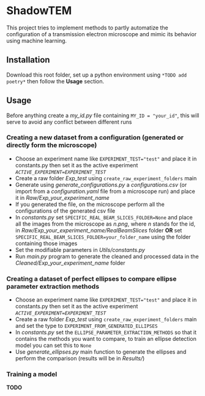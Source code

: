 # ShadowTEM

This project tries to implement methods to partly automatize the configuration
of a transmission electron microscope and mimic its behavior using machine learning.


## Installation
Download this root folder, set up a python environment using `*TODO add poetry*`
then follow the **Usage** section.

## Usage
Before anything create a _my_id.py_ file containing `MY_ID = "your_id"`, this will serve to avoid any conflict between different runs

### Creating a new dataset from a configuration (generated or directly form the microscope)
- Choose an experiment name like `EXPERIMENT_TEST="test"` and place it in constants.py then set it as the active experiment _`ACTIVE_EXPERIMENT=EXPERIMENT_TEST`_
- Create a raw folder _Exp_test_ using `create_raw_experiment_folders` main
- Generate using _generate_configurations.py_ a _configurations.csv_ (or import from a _configuration.yaml_ file from a microscope run) and place it in _Raw/Exp_your_experiment_name_
- If you generated the file, on the microscope perform all the configurations of the generated csv file
- In _constants.py_ set `SPECIFIC_REAL_BEAM_SLICES_FOLDER=None` and place all the images from the microscope as _n.png_, where _n_ stands for the id, in _Raw/Exp_your_experiment_name/RealBeamSlices_ folder **OR** set `SPECIFIC_REAL_BEAM_SLICES_FOLDER=your_folder_name` using the folder containing those images 
- Set the modifiable parameters in _Utils/constants.py_
- Run _main.py_ program to generate the cleaned and processed data in the _Cleaned/Exp_your_experiment_name_ folder

### Creating a dataset of perfect ellipses to compare ellipse parameter extraction methods
- Choose an experiment name like `EXPERIMENT_TEST="test"` and place it in constants.py then set it as the active experiment _`ACTIVE_EXPERIMENT=EXPERIMENT_TEST`_
- Create a raw folder _Exp_test_ using `create_raw_experiment_folders` main and set the type to `EXPERIMENT_FROM_GENERATED_ELLIPSES`
- In _constants.py_ set the `ELLIPSE_PARAMETER_EXTRACTION_METHODS` so that it contains the methods you want to compare, to train an ellipse detection model you can set this to `None`
- Use _generate_ellipses.py_ main function to generate the ellipses and perform the comparison (results will be in _Results/_)

### Training a model
**TODO**